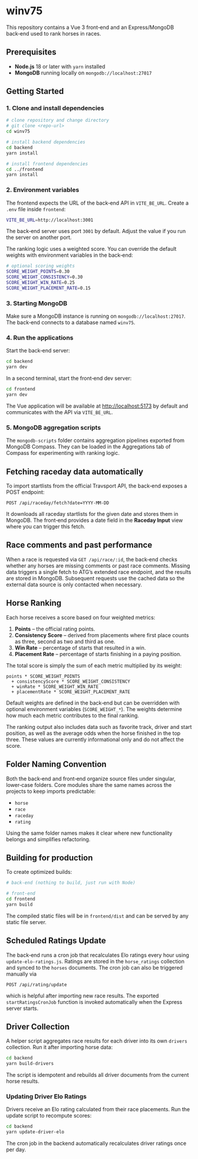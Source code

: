 # winv75

This repository contains a Vue 3 front‑end and an Express/MongoDB back‑end used to rank horses in races.

## Prerequisites

- **Node.js** 18 or later with `yarn` installed
- **MongoDB** running locally on `mongodb://localhost:27017`

## Getting Started

### 1. Clone and install dependencies

```bash
# clone repository and change directory
# git clone <repo-url>
cd winv75

# install backend dependencies
cd backend
yarn install

# install frontend dependencies
cd ../frontend
yarn install
```

### 2. Environment variables

The frontend expects the URL of the back‑end API in `VITE_BE_URL`. Create a `.env` file inside `frontend`:

```bash
VITE_BE_URL=http://localhost:3001
```

The back‑end server uses port `3001` by default. Adjust the value if you run the server on another port.

The ranking logic uses a weighted score. You can override the default weights with environment variables in the back‑end:

```bash
# optional scoring weights
SCORE_WEIGHT_POINTS=0.30
SCORE_WEIGHT_CONSISTENCY=0.30
SCORE_WEIGHT_WIN_RATE=0.25
SCORE_WEIGHT_PLACEMENT_RATE=0.15
```

### 3. Starting MongoDB

Make sure a MongoDB instance is running on `mongodb://localhost:27017`. The back‑end connects to a database named `winv75`.

### 4. Run the applications

Start the back‑end server:

```bash
cd backend
yarn dev
```

In a second terminal, start the front‑end dev server:

```bash
cd frontend
yarn dev
```

The Vue application will be available at <http://localhost:5173> by default and communicates with the API via `VITE_BE_URL`.

### 5. MongoDB aggregation scripts

The `mongodb-scripts` folder contains aggregation pipelines exported from MongoDB Compass. They can be loaded in the Aggregations tab of Compass for experimenting with ranking logic.

## Fetching raceday data automatically

To import startlists from the official Travsport API, the back‑end exposes a POST
endpoint:

```
POST /api/raceday/fetch?date=YYYY-MM-DD
```

It downloads all raceday startlists for the given date and stores them in MongoDB.
The front‑end provides a date field in the **Raceday Input** view where you can
trigger this fetch.

## Race comments and past performance

When a race is requested via `GET /api/race/:id`, the back‑end checks whether
any horses are missing comments or past race comments. Missing data triggers a
single fetch to ATG’s extended race endpoint, and the results are stored in
MongoDB. Subsequent requests use the cached data so the external data source is
only contacted when necessary.

## Horse Ranking

Each horse receives a score based on four weighted metrics:

1. **Points** – the official rating points.
2. **Consistency Score** – derived from placements where first place counts as three, second as two and third as one.
3. **Win Rate** – percentage of starts that resulted in a win.
4. **Placement Rate** – percentage of starts finishing in a paying position.

The total score is simply the sum of each metric multiplied by its weight:

```
points * SCORE_WEIGHT_POINTS
  + consistencyScore * SCORE_WEIGHT_CONSISTENCY
  + winRate * SCORE_WEIGHT_WIN_RATE
  + placementRate * SCORE_WEIGHT_PLACEMENT_RATE
```

Default weights are defined in the back‑end but can be overridden with optional
environment variables (`SCORE_WEIGHT_*`). The weights determine how much each
metric contributes to the final ranking.

The ranking output also includes data such as favorite track, driver and start
position, as well as the average odds when the horse finished in the top three.
These values are currently informational only and do not affect the score.

## Folder Naming Convention

Both the back‑end and front‑end organize source files under singular, lower‑case folders.
Core modules share the same names across the projects to keep imports predictable:

- `horse`
- `race`
- `raceday`
- `rating`

Using the same folder names makes it clear where new functionality belongs and simplifies refactoring.

## Building for production

To create optimized builds:

```bash
# back-end (nothing to build, just run with Node)

# front-end
cd frontend
yarn build
```

The compiled static files will be in `frontend/dist` and can be served by any static file server.

## Scheduled Ratings Update

The back‑end runs a cron job that recalculates Elo ratings every hour using
`update-elo-ratings.js`. Ratings are stored in the `horse_ratings` collection and
synced to the `horses` documents. The cron job can also be triggered manually via

```
POST /api/rating/update
```

which is helpful after importing new race results. The exported
`startRatingsCronJob` function is invoked automatically when the Express server
starts.

## Driver Collection

A helper script aggregates race results for each driver into its own `drivers` collection.
Run it after importing horse data:

```bash
cd backend
yarn build-drivers
```

The script is idempotent and rebuilds all driver documents from the current horse results.

### Updating Driver Elo Ratings

Drivers receive an Elo rating calculated from their race placements. Run the update script to recompute scores:

```bash
cd backend
yarn update-driver-elo
```

The cron job in the backend automatically recalculates driver ratings once per day.
